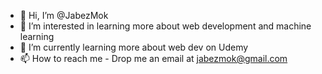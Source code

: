 - 👋 Hi, I’m @JabezMok
- 👀 I’m interested in learning more about web development and machine learning
- 🌱 I’m currently learning more about web dev on Udemy
- 📫 How to reach me - Drop me an email at jabezmok@gmail.com

<!---
JabezMok/JabezMok is a ✨ special ✨ repository because its `README.md` (this file) appears on your GitHub profile.
You can click the Preview link to take a look at your changes.
--->
